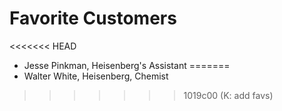 # Favorite Customers
<<<<<<< HEAD
* Jesse Pinkman, Heisenberg's Assistant
=======
* Walter White, Heisenberg, Chemist
>>>>>>> 1019c00 (K: add favs)
